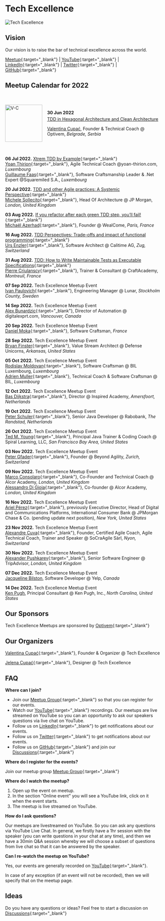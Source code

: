 # Tech Excellence

![Tech Excellence](https://www.techexcellence.io/tech_excellence_banner.png?v=2)

## Vision

Our vision is to raise the bar of technical excellence across the world.

[Meetup](https://www.meetup.com/techexcellence){:target="_blank"} | [YouTube](https://www.youtube.com/c/TechExcellence){:target="_blank"} | [LinkedIn](https://www.linkedin.com/company/techexcellenceio){:target="_blank"} | [Twitter](https://twitter.com/techexcellence_){:target="_blank"} | [GitHub](https://github.com/techexcellenceio){:target="_blank"}

## Meetup Calendar for 2022

<div style="display: flex !important; align-items: center">
  <img src="https://www.techexcellence.io/Mask%20group.png" alt="V-C" style="margin-right: 1rem; margin-top: 2rem; margin-bottom: 2rem;" width="120" height="120">
  <div>
    <p style="margin-bottom: .25rem"><b>30 Jun 2022</b></p>
    <a href="https://www.youtube.com/watch?v=WAoqGzVDHc0" target="_blank">TDD in Hexagonal Architecture and Clean Architecture</a>
    <p><a href="https://www.linkedin.com/in/valentinacupac/" target="_blank">Valentina Cupać</a>,
      Founder &amp; Technical Coach @ Optivem, <em>Belgrade, Serbia</em>
    </p>
  </div>
</div>




**06 Jul 2022.** [Xtrem TDD by Example](https://www.youtube.com/watch?v=yxO7YHkB83I){:target="_blank"}
<br/>[Yoan Thirion](https://www.linkedin.com/in/yoanthirion/){:target="_blank"}, Agile Technical Coach @yoan-thirion.com, *Luxembourg*
<br/>[Guillaume Faas](https://www.linkedin.com/in/guillaumefaas/){:target="_blank"}, Software Craftsmanship Leader & .Net Expert @Squaremiled S.A., *Luxembourg*

**20 Jul 2022.** [TDD and other Agile practices: A Systemic Perspective](https://www.youtube.com/watch?v=a3jUXRJRddQ){:target="_blank"}
<br/>[Michele Sollecito](https://www.linkedin.com/in/michelesollecito/){:target="_blank"}, Head Of Architecture @ JP Morgan, *London, United Kingdom*

**03 Aug 2022.** [If you refactor after each green TDD step, you’ll fail!](https://www.youtube.com/watch?v=Vi_FtRXopdQ){:target="_blank"}
<br/>[Michaël Azerhad](https://www.linkedin.com/in/micha%C3%ABl-azerhad-9058a044/){:target="_blank"}, Founder @ WealCome, *Paris, France*

**16 Aug 2022.** [TDD Perspectives: Trade-offs and impact of functional programming](https://www.youtube.com/watch?v=JcKLqX8wuR4){:target="_blank"}
<br/>[Urs Enzler](https://www.linkedin.com/in/ursenzler/){:target="_blank"}, Software Architect @ Calitime AG, *Zug, Switzerland*

**31 Aug 2022.** [TDD: How to Write Maintainable Tests as Executable Specifications](https://www.youtube.com/watch?v=z58ckvPYVAI){:target="_blank"}
<br/>[Pierre Criulanscy](https://www.linkedin.com/in/pierre-criulanscy/){:target="_blank"}, Trainer & Consultant @ CraftAcademy, *Montreuil, France*

**07 Sep 2022.** Tech Excellence Meetup Event
<br/>[Ivan Paulovich](https://www.linkedin.com/in/ivanpaulovich/){:target="_blank"}, Engineering Manager @ Lunar, *Stockholm County, Sweden*

**14 Sep 2022.** Tech Excellence Meetup Event
<br/>[Alex Bunardzic](https://www.linkedin.com/in/alexbunardzic/){:target="_blank"}, Director of Automation @ digitalexprt.com, *Vancouver, Canada*

**20 Sep 2022.** Tech Excellence Meetup Event
<br/>[Daniel Moka](https://www.linkedin.com/in/danielmoka/){:target="_blank"}, Software Craftsman, *France*

**28 Sep 2022.** Tech Excellence Meetup Event
<br/>[Bryan Finster](https://www.linkedin.com/in/bryan-finster/){:target="_blank"}, Value Stream Architect @ Defense Unicorns, *Arkansas, United States*

**05 Oct 2022.** Tech Excellence Meetup Event
<br/>[Rodislav Moldovan](https://www.linkedin.com/in/rodislav){:target="_blank"}, Software Craftsman @ BIL Luxembourg, *Luxembourg*
<br/>[Adrien Muller](https://www.linkedin.com/in/adrien-muller-566373a/){:target="_blank"}, Technical Coach & Software Craftsman @ BIL, *Luxembourg*

**12 Oct 2022.** Tech Excellence Meetup Event
<br/>[Bas Dijkstra](https://www.linkedin.com/in/basdijkstra/){:target="_blank"}, Director @ Inspired Academy, *Amersfoort, Netherlands*

**19 Oct 2022.** Tech Excellence Meetup Event
<br/>[Peter Schuler](https://www.linkedin.com/in/peterschuler/){:target="_blank"}, Senior Java Developer @ Rabobank, *The Randstad, Netherlands*

**26 Oct 2022.** Tech Excellence Meetup Event
<br/>[Ted M. Young](https://www.linkedin.com/in/tedmyoung/){:target="_blank"}, Principal Java Trainer & Coding Coach @ Spiral Learning, LLC, *San Francisco Bay Area, United States*

**03 Nov 2022.** Tech Excellence Meetup Event
<br/>[Peter Gfader](https://www.linkedin.com/in/petergfader/){:target="_blank"}, Founder @ Beyond Agility, *Zurich, Switzerland*

**09 Nov 2022.** Tech Excellence Meetup Event
<br/>[Marco Consolaro](https://www.linkedin.com/in/consolaro/){:target="_blank"}, Co-Founder and Technical Coach @ Alcor Academy, *London, United Kingdom*
<br/>[Alessandro Di Gioia](https://www.linkedin.com/in/alessandro-di-gioia/){:target="_blank"}, Co-founder @ Alcor Academy, *London, United Kingdom*

**16 Nov 2022.** Tech Excellence Meetup Event
<br/>[Ariel Pérez](https://www.linkedin.com/in/arielxperez/){:target="_blank"}, previously Executive Director, Head of Digital and Communications Platforms, International Consumer Bank @ JPMorgan Chase & Co. (pending update next position), *New York, United States*

**23 Nov 2022.** Tech Excellence Meetup Event
<br/>[Alexandre Cuva](https://www.linkedin.com/in/cuvaalex/){:target="_blank"}, Founder, Certified Agile Coach, Agile Technical Coach, Trainer and Speaker @ SoCraAgile Sàrl, *Nyon, Switzerland*

**30 Nov 2022.** Tech Excellence Meetup Event
<br/>[Alexander Pushkarev](https://www.linkedin.com/in/alexpushkarev/){:target="_blank"}, Senior Software Engineer @ TripAdvisor, *London, United Kingdom*

**07 Dec 2022.** Tech Excellence Meetup Event
<br/>[Jacqueline Bilston](https://www.linkedin.com/in/jacqueline-bilston-bb09b1122/), Software Developer @ Yelp, *Canada*

**14 Dec 2022.** Tech Excellence Meetup Event
<br/>[Ken Pugh](https://www.linkedin.com/in/kenpugh/), Principal Consultant @ Ken Pugh, Inc., *North Carolina, United States*

## Our Sponsors

Tech Excellence Meetups are sponsored by [Optivem](http://optivem.com/){:target="_blank"}

## Our Organizers

[Valentina Cupać](https://www.linkedin.com/in/valentinacupac/){:target="_blank"}, Founder & Organizer @ Tech Excellence

[Jelena Cupać](https://www.linkedin.com/in/jelenacupac/){:target="_blank"}, Designer @ Tech Excellence

## FAQ

**Where can I join?**

- Join our [Meetup Group](https://www.meetup.com/techexcellence){:target="_blank"} so that you can register for our events.
- Watch our [YouTube](https://www.youtube.com/c/TechExcellence){:target="_blank"} recordings. Our meetups are live streamed on YouTube so you can an opportunity to ask our speakers questions via live chat on YouTube.
- Follow us on [LinkedIn](https://www.linkedin.com/company/techexcellenceio){:target="_blank"} to get notifications about our events.
- Follow us on [Twitter](https://twitter.com/techexcellence_){:target="_blank"} to get notifications about our events.
- Follow us on [GitHub](https://github.com/techexcellenceio){:target="_blank"} and join our [Discussions](https://github.com/techexcellenceio/techexcellence/discussions){:target="_blank"}

**Where do I register for the events?**

Join our meetup group [Meetup Group](https://www.meetup.com/techexcellence){:target="_blank"}

**Where do I watch the meetup?**

1. Open up the event on meetup.
2. In the section "Online event" you will see a YouTube link, click on it when the event starts.
3. The meetup is live streamed on YouTube.

**How do I ask questions?**

Our meetups are livestreamed on YouTube. So you can ask any questions via YouTube Live Chat. In general, we firstly have a 1hr session with the speaker (you can write questions in your chat at any time), and then we have a 30min Q&A session whereby we will choose a subset of questions from live chat so that it can be answered by the speaker.

**Can I re-watch the meetup on YouTube?**

Yes, our events are generally recorded on [YouTube](https://www.youtube.com/c/TechExcellence){:target="_blank"}. 

In case of any exception (if an event will not be recorded), then we will specify that on the meetup page.


## Ideas

Do you have any questions or ideas? Feel free to start a discussion on [Discussions](https://github.com/techexcellenceio/techexcellence/discussions){:target="_blank"}


<!--

## Values

- Technical Excellence
- Knowledge Sharing
- Continuous Improvement



## Community

This is a place for software engineers who care about software quality. You are motivated by clean code - it's not enough to make something work, you want to implement it well. You set high expectations for yourself and your team. 

> "There is no trade-off of quality vs. speed in software... Low quality means low speed... The only way to go fast is to go well." - Uncle Bob

You understand that the underlying problem faced by the software industry is the misunderstanding between speed and quality. For you, it's crystal-clear that you can't be fast without quality. Quality and speed go hand-in-hand. You push for quality even when you're in the minority. You find yourself in environments where no one seems to understand this. Companies are facing the same vicious cycle. Low quality, not enough time, requiring superstars to put out fires.

You want to make an impact in spreading technical excellence. You see technical excellence as a core foundation of your work, not a nice-to-have. You want to exchange knowledge with people who care about quality, people who enjoy learning, reading books, researching, continious improvement.

There aren't many people like you. People like you are dispersed across the world, trying their best to make a change, but the impact is localized to their immediate teams, or to their companies, or perhaps through meetups.

This is a global community aiming to bring together professional software engineers who have invested in their own personal growth, who are aiming to achieve mastery, poeple who never stop learning, people who enjoy mentoring and coaching, spreading knowledge. People for whom software engineering is more than just a 9-5 job.

## Collective Knowledge

The "inputs" are our discussions, knowledgesharing, collective knowledge: [Discussions](https://github.com/valentinacupac/community/discussions).

The "outputs" are a synthesis of knowledge, both conceptual (theory and abstractions) and practical (implementation through code samples). Current code samples are [Banking Kata in Java](https://github.com/valentinacupac/banking-kata-java) and [Banking Kata in .NET](https://github.com/valentinacupac/banking-kata-dotnet). Feel free to update this seciton with links to other GitHub samples.

This community is the first step towards bringing technical excellence back as the foundation.

## Contribute

To contribute to questions, ideas, knowledge exchange: start a discussion or join an existing discussion [Discussions](https://github.com/valentinacupac/community/discussions).

To contribute to the text of this website, you can [fork](https://github.com/valentinacupac/community/fork) this repository and make a pull request.

-->


